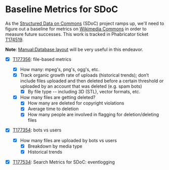 # Baseline Metrics for SDoC

As the [Structured Data on Commons](https://commons.wikimedia.org/wiki/Commons:Structured_data) (SDoC) project ramps up, we'll need to figure out a baseline for metrics on [Wikimedia Commons](https://meta.wikimedia.org/wiki/Wikimedia_Commons) in order to measure future successes. This work is tracked in Phabricator ticket [T174519](https://phabricator.wikimedia.org/T174519).

**Note**: [Manual:Database layout](https://www.mediawiki.org/wiki/Manual:Database_layout) will be very useful in this endeavor.

- [x] [T177356](https://phabricator.wikimedia.org/T177356): file-based metrics
    - [x] How many: mpeg's, png's, ogg's, etc.
    - [x] Track organic growth rate of uploads (historical trends); don’t include files uploaded and then deleted before a certain threshold or uploaded by an account that was deleted (e.g. spam bots)
        - [x] By file type -- including 3D (STL), vector formats, etc.
    - [x] How many files are getting deleted?
        - [x] How many are deleted for copyright violations
        - [x] Average time to deletion
        - [x] How many people are involved in flagging for deletion/deleting files
- [x] [T177354](https://phabricator.wikimedia.org/T177354): bots vs users
    - [x] How many files are uploaded by bots vs users
        - [x] Breakdown by media type
        - [x] Historical trends
- [x] [T177534](https://phabricator.wikimedia.org/T177534): Search Metrics for SDoC: eventlogging
        